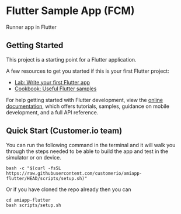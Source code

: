 # Flutter Sample App (FCM)

Runner app in Flutter

## Getting Started

This project is a starting point for a Flutter application.

A few resources to get you started if this is your first Flutter project:

- [Lab: Write your first Flutter app](https://docs.flutter.dev/get-started/codelab)
- [Cookbook: Useful Flutter samples](https://docs.flutter.dev/cookbook)

For help getting started with Flutter development, view the
[online documentation](https://docs.flutter.dev/), which offers tutorials,
samples, guidance on mobile development, and a full API reference.

## Quick Start (Customer.io team)

You can run the following command in the terminal and it will walk you through the steps needed to be able to build the app and test in the simulator or on device.

    bash -c "$(curl -fsSL https://raw.githubusercontent.com/customerio/amiapp-flutter/HEAD/scripts/setup.sh)"

Or if you have cloned the repo already then you can

    cd amiapp-flutter
    bash scripts/setup.sh
